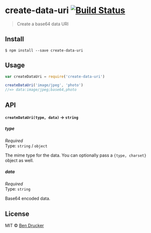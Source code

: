 # create-data-uri [![Build Status](https://travis-ci.org/bendrucker/create-data-uri.svg?branch=master)](https://travis-ci.org/bendrucker/create-data-uri)

> Create a base64 data URI


## Install

```
$ npm install --save create-data-uri
```


## Usage

```js
var createDataUri = require('create-data-uri')

createDataUri('image/jpeg', 'photo')
//=> data:image/jpeg;base64,photo
```

## API

#### `createDataUri(type, data)` -> `string`

##### type

*Required*  
Type: `string` / `object`

The mime type for the data. You can optionally pass a `{type, charset}` object as well.

##### data

*Required*  
Type: `string`

Base64 encoded data.

## License

MIT © [Ben Drucker](http://bendrucker.me)
